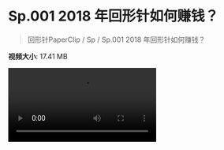 # Sp.001 2018 年回形针如何赚钱？

> 回形针PaperClip / Sp / Sp.001 2018 年回形针如何赚钱？

**视频大小**: 17.41 MB

<div class="video"><video src="https://file.hsyhx.top/archive/PaperClip/Sp/001.mp4" controls preload>🤔 您的浏览器不支持 video 标签</video></div>